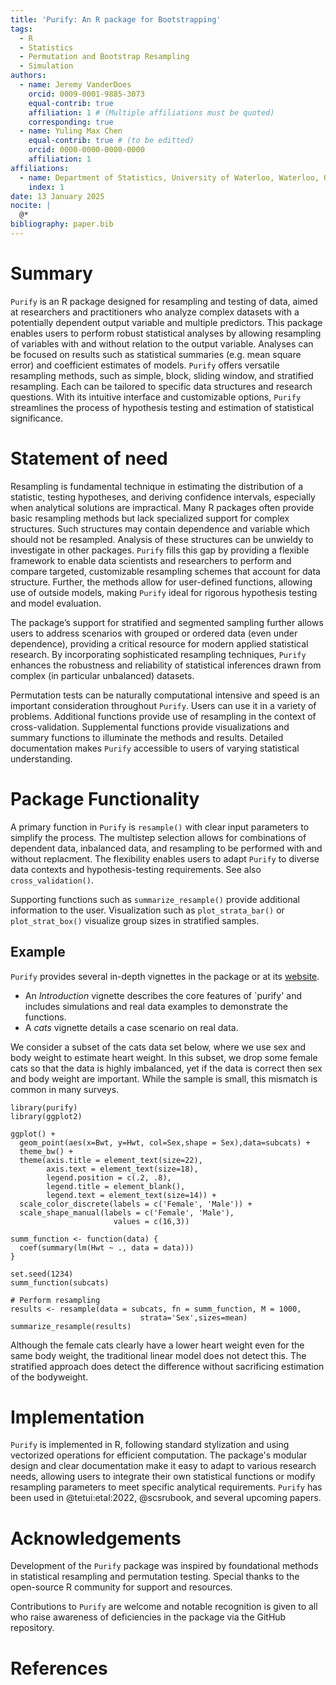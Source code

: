 ```yaml
---
title: 'Purify: An R package for Bootstrapping'
tags:
  - R
  - Statistics
  - Permutation and Bootstrap Resampling
  - Simulation
authors:
  - name: Jeremy VanderDoes
    orcid: 0009-0001-9885-3073
    equal-contrib: true 
    affiliation: 1 # (Multiple affiliations must be quoted)
    corresponding: true
  - name: Yuling Max Chen
    equal-contrib: true # (to be editted)
    orcid: 0000-0000-0000-0000
    affiliation: 1
affiliations:
  - name: Department of Statistics, University of Waterloo, Waterloo, ON, Canada
    index: 1
date: 13 January 2025
nocite: | 
  @*
bibliography: paper.bib
---
```


# Summary

`Purify` is an R package designed for resampling and testing of data, aimed at 
researchers and practitioners who analyze complex datasets with a potentially dependent output 
variable and multiple predictors. This package enables users to perform robust 
statistical analyses by allowing resampling of variables with and without relation
to the output variable. Analyses can be focused on results such as 
statistical summaries (e.g. mean square error) and coefficient estimates of models. 
`Purify` offers versatile resampling methods, such as simple, block, sliding window, 
and stratified resampling. Each can be tailored to specific data structures and 
research questions. With its intuitive interface and customizable options, 
`Purify` streamlines the process of hypothesis testing and estimation of 
statistical significance.

# Statement of need

Resampling is fundamental technique in estimating the distribution of a 
statistic, testing hypotheses, and deriving confidence intervals, especially 
when analytical solutions are impractical. Many R packages often provide 
basic resampling methods but lack specialized support for complex structures.
Such structures may contain dependence and variable which should not be resampled.
Analysis of these structures can be unwieldy to investigate in other packages. 
`Purify` fills this gap by providing a flexible framework to enable data 
scientists and researchers to perform and compare targeted, customizable 
resampling schemes that account for data structure. Further, the methods allow 
for user-defined functions, allowing use of outside models, making `Purify` 
ideal for rigorous hypothesis testing and model evaluation. 

The package’s support for stratified and segmented sampling further allows users 
to address scenarios with grouped or ordered data (even under dependence), 
providing a critical resource for modern applied statistical research. By 
incorporating sophisticated resampling techniques, `Purify` enhances the 
robustness and reliability of statistical inferences drawn from complex 
(in particular unbalanced) datasets.

Permutation tests can be naturally computational intensive and speed is an 
important consideration throughout `Purify`. Users can use it in a variety of 
problems. Additional functions provide use of resampling in the context of
cross-validation. Supplemental functions provide visualizations and summary 
functions to illuminate the methods and results. Detailed documentation makes 
`Purify` accessible to users of varying statistical understanding.


# Package Functionality

A primary function in `Purify` is `resample()` with clear input parameters 
to simplify the process. The multistep selection allows for combinations of 
dependent data, inbalanced data, and resampling to be performed with and without 
replacment. The flexibility enables users to adapt `Purify` to diverse data 
contexts and hypothesis-testing requirements. See also `cross_validation()`.

Supporting functions such as `summarize_resample()` provide additional 
information to the user. Visualization such as `plot_strata_bar()` or 
`plot_strat_box()` visualize group sizes in stratified samples.


## Example

`Purify` provides several in-depth vignettes in the package or at its 
[website](https://jrvanderdoes.github.io/purify/).

- An *Introduction* vignette describes the core features of `purify' 
  and includes simulations and real data examples to demonstrate the functions.
- A *cats* vignette details a case scenario on real data.

We consider a subset of the cats data set below, where we use sex and body 
weight to estimate heart weight. In this subset, we drop some female cats so 
that the data is highly imbalanced, yet if the data is correct then sex and 
body weight are important. While the sample is small, this mismatch is common 
in many surveys.
```{r setup, echo=FALSE}
library(purify)
library(ggplot2)
```

```{r example_plot, echo=FALSE}
ggplot() +
  geom_point(aes(x=Bwt, y=Hwt, col=Sex,shape = Sex),data=subcats) +
  theme_bw() +
  theme(axis.title = element_text(size=22),
        axis.text = element_text(size=18),
        legend.position = c(.2, .8),
        legend.title = element_blank(),
        legend.text = element_text(size=14)) +
  scale_color_discrete(labels = c('Female', 'Male')) +
  scale_shape_manual(labels = c('Female', 'Male'),
                       values = c(16,3))
```

```{r example}  
summ_function <- function(data) {
  coef(summary(lm(Hwt ~ ., data = data)))
}

set.seed(1234)
summ_function(subcats)

# Perform resampling
results <- resample(data = subcats, fn = summ_function, M = 1000,
                             strata='Sex',sizes=mean)
summarize_resample(results)
```

Although the female cats clearly have a lower heart weight even for the same 
body weight, the traditional linear model does not detect this. The stratified 
approach does detect the difference without sacrificing estimation of the bodyweight.

# Implementation

`Purify` is implemented in R, following standard stylization and using 
vectorized operations for efficient computation. The package's modular design 
and clear documentation make it easy to adapt to various research needs, 
allowing users to integrate their own statistical functions or modify resampling 
parameters to meet specific analytical requirements. `Purify` has been used 
in @tetui:etal:2022, @scsrubook, and several upcoming papers.


# Acknowledgements

Development of the `Purify` package was inspired by foundational methods in 
statistical resampling and permutation testing. Special thanks to the 
open-source R community for support and resources.

Contributions to `Purify` are welcome and notable recognition is given to all 
who raise awareness of deficiencies in the package via the GitHub repository.


# References


<!--The paper should be between 250-1000 words.-->

<!--See an example paper at [website](https://joss.readthedocs.io/en/latest/example_paper.html).-->

<!--Format details at [website](https://joss.readthedocs.io/en/latest/paper.html), perhaps also see [website](https://joss.readthedocs.io/en/latest/submitting.html)-->


